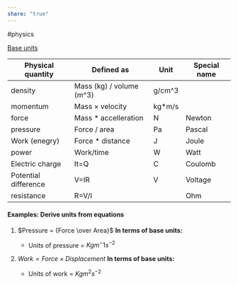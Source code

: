 ```yaml
---
share: "true"
---
```

#physics

[Base units](SI%20units)

|Physical quantity|Defined as|Unit|Special name|
|---|---|---|---|
|density|Mass (kg) / volume (m^3)|g/cm^3||
|momentum|Mass $\times$ velocity|kg\*m/s||
|force|Mass \* accelleration|N|Newton|
|pressure|Force / area|Pa|Pascal|
|Work (enegry)|Force \* distance|J|Joule|
|power|Work/time|W|Watt|
|Electric charge|It=Q|C|Coulomb|
|Potential difference|V=IR|V|Voltage|
|resistance|R=V/I||Ohm|

#### Examples: Derive units from equations

1. $Pressure = {Force \over Area}$
	 **In terms of base units:** 
	- Units of pressure = $Kgm^-1 s^{-2}$ 

2. $Work = {Force \times Displacement}$
	**In terms of base units:**
	- Units of work = $Kgm^2s^{-2}$
